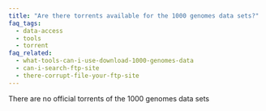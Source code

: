 ```yaml
---
title: "Are there torrents available for the 1000 genomes data sets?"
faq_tags:
  - data-access
  - tools
  - torrent
faq_related:
  - what-tools-can-i-use-download-1000-genomes-data
  - can-i-search-ftp-site
  - there-corrupt-file-your-ftp-site
---
```

                    
There are no official torrents of the 1000 genomes data sets
